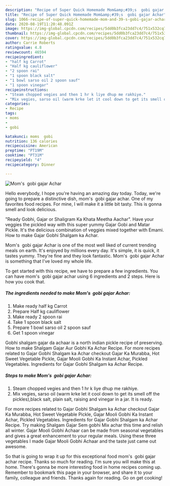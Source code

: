 ```yaml
---
description: "Recipe of Super Quick Homemade Mom&amp;#39;s  gobi gajar Achar"
title: "Recipe of Super Quick Homemade Mom&amp;#39;s  gobi gajar Achar"
slug: 1066-recipe-of-super-quick-homemade-mom-and-39-s-gobi-gajar-achar
date: 2020-08-19T11:20:48.091Z
image: https://img-global.cpcdn.com/recipes/5dd0b3fca23dd7c4/751x532cq70/moms-gobi-gajar-achar-recipe-main-photo.jpg
thumbnail: https://img-global.cpcdn.com/recipes/5dd0b3fca23dd7c4/751x532cq70/moms-gobi-gajar-achar-recipe-main-photo.jpg
cover: https://img-global.cpcdn.com/recipes/5dd0b3fca23dd7c4/751x532cq70/moms-gobi-gajar-achar-recipe-main-photo.jpg
author: Carrie Roberts
ratingvalue: 4.8
reviewcount: 46594
recipeingredient:
- "half kg Carrot"
- "Half kg cauliflower"
- "2 spoon rai"
- "1 spoon black salt"
- "1 bowl sarso oil 2 spoon sauf"
- "1 spoon vinegar"
recipeinstructions:
- "Steam chopped vegies and then 1 hr k liye dhup me rakhiye."
- "Mix vegies, sarso oil (warm krke let it cool down to get its smell off the pickles),black salt, plain salt, raising and vinegar in a jar. It is ready."
categories:
- Recipe
tags:
- moms
- 
- gobi

katakunci: moms  gobi 
nutrition: 136 calories
recipecuisine: American
preptime: "PT19M"
cooktime: "PT31M"
recipeyield: "4"
recipecategory: Dinner

---
```



![Mom&#39;s  gobi gajar Achar](https://img-global.cpcdn.com/recipes/5dd0b3fca23dd7c4/751x532cq70/moms-gobi-gajar-achar-recipe-main-photo.jpg)

Hello everybody, I hope you're having an amazing day today. Today, we're going to prepare a distinctive dish, mom&#39;s  gobi gajar achar. One of my favorites food recipes. For mine, I will make it a little bit tasty. This is gonna smell and look delicious.

&#34;Ready Gobhi, Gajar or Shaligram Ka Khata Meetha Aachar&#34;. Have your veggies the pickled way with this super yummy Gajar Gobi and Matar Pickle. It&#39;s the delicious combination of veggies mixed together with Emami. How to make Gajar Gobhi Shalgam ka Achar.

Mom&#39;s  gobi gajar Achar is one of the most well liked of current trending meals on earth. It's enjoyed by millions every day. It's simple, it is quick, it tastes yummy. They're fine and they look fantastic. Mom&#39;s  gobi gajar Achar is something that I've loved my whole life.


To get started with this recipe, we have to prepare a few ingredients. You can have mom&#39;s  gobi gajar achar using 6 ingredients and 2 steps. Here is how you cook that.

<!--inarticleads1-->

##### The ingredients needed to make Mom&#39;s  gobi gajar Achar:

1. Make ready half kg Carrot
1. Prepare Half kg cauliflower
1. Make ready 2 spoon rai
1. Take 1 spoon black salt
1. Prepare 1 bowl sarso oil 2 spoon sauf
1. Get 1 spoon vinegar


Gobhi shalgam gajar da achaar is a north indian pickle recipe of preserving. How to make Shalgam Gajar Aur Gobhi Ka Achar Recipe. For more recipes related to Gajar Gobhi Shalgam ka Achar checkout Gajar Ka Murabba, Hot Sweet Vegetable Pickle, Gajar Mooli Gobhi Ka Instant Achar, Pickled Vegetables. Ingredients for Gajar Gobhi Shalgam ka Achar Recipe. 

<!--inarticleads2-->

##### Steps to make Mom&#39;s  gobi gajar Achar:

1. Steam chopped vegies and then 1 hr k liye dhup me rakhiye.
1. Mix vegies, sarso oil (warm krke let it cool down to get its smell off the pickles),black salt, plain salt, raising and vinegar in a jar. It is ready.


For more recipes related to Gajar Gobhi Shalgam ka Achar checkout Gajar Ka Murabba, Hot Sweet Vegetable Pickle, Gajar Mooli Gobhi Ka Instant Achar, Pickled Vegetables. Ingredients for Gajar Gobhi Shalgam ka Achar Recipe. Try making Shalgam Gajar Sem gobhi Mix achar this time and relish all winter. Gajar Mooli Gobhi Achaar can be made from seasonal vegetables and gives a great enhancement to your regular meals. Using these three vegetables I made Gajar Mooli Gobhi Achaar and the taste just came out awesome. 

So that is going to wrap it up for this exceptional food mom&#39;s  gobi gajar achar recipe. Thanks so much for reading. I'm sure you will make this at home. There's gonna be more interesting food in home recipes coming up. Remember to bookmark this page in your browser, and share it to your family, colleague and friends. Thanks again for reading. Go on get cooking!
